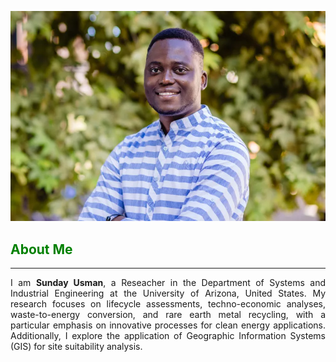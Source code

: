 ![Profile Image](assets/images/profile-picture.jpg)

## <span style="color: green;">**About Me**</span>  <!-- green -->
---
<div style="text-align: justify;">
I am <strong>Sunday Usman</strong>, a Reseacher in the Department of Systems and Industrial Engineering at the University of Arizona, United States. My research focuses on lifecycle assessments, techno-economic analyses, waste-to-energy conversion, and rare earth metal recycling, with a particular emphasis on innovative processes for clean energy applications. Additionally, I explore the application of Geographic Information Systems (GIS) for site suitability analysis.
</div>
